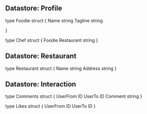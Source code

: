 Datastore: Profile
--------------------

type Foodie struct {
	Name	string
	Tagline	string

}

type Chef struct {
	Foodie
	Restaurant	string
}


Datastore: Restaurant
----------------------
type Restaurant struct {
	Name	string
	Address	string
}


Datastore: Interaction
----------------------
type Comments struct {
	UserFrom	ID
	UserTo		ID
	Comment 	string
}

type Likes struct {
	UserFrom	ID
	UserTo		ID
}